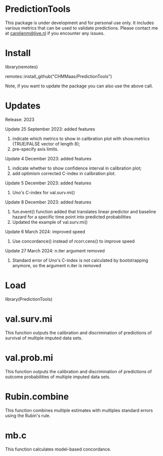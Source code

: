 # PredictionTools
This package is under development and for personal use only. It includes various metrics that can be used to validate predictions. Please contact me at carolienm@live.nl if you encounter any issues.

# Install
library(remotes)

remotes::install_github("CHMMaas/PredictionTools")

Note, if you want to update the package you can also use the above call.

# Updates
Release: 2023

Update 25 September 2023: added features
1. indicate which metrics to show in calibration plot with show.metrics (TRUE/FALSE vector of length 8);
2. pre-specify axis limits.

Update 4 December 2023: added features
1. indicate whether to show confidence interval in calibration plot;
2. add optimism corrected C-index in calibration plot.

Update 5 December 2023: added features
1. Uno's C-index for val.surv.mi()

Update 8 December 2023: added features
1. fun.event() function added that translates linear predictor and baseline hazard for a specific time point into predicted probabilities
2. Updated the example of val.surv.mi()

Update 6 March 2024: improved speed
1. Use concordance() instead of rcorr.cens() to improve speed

Update 27 March 2024: n.iter argument removed
1. Standard error of Uno's C-index is not calculated by bootstrapping anymore, so the argument n.iter is removed

# Load
library(PredictionTools)

# val.surv.mi
This function outputs the calibration and discrimination of predictions of survival of multiple imputed data sets.

# val.prob.mi
This function outputs the calibration and discrimination of predictions of outcome probabilities of multiple imputed data sets.

# Rubin.combine
This function combines multiple estimates with multiples standard errors using the Rubin's rule.

# mb.c
This function calculates model-based concordance.
